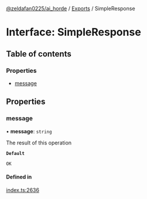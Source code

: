 [@zeldafan0225/ai_horde](../README.md) / [Exports](../modules.md) / SimpleResponse

# Interface: SimpleResponse

## Table of contents

### Properties

- [message](SimpleResponse.md#message)

## Properties

### message

• **message**: `string`

The result of this operation

**`Default`**

```ts
OK
```

#### Defined in

[index.ts:2636](https://github.com/ZeldaFan0225/ai_horde/blob/c593245/index.ts#L2636)
